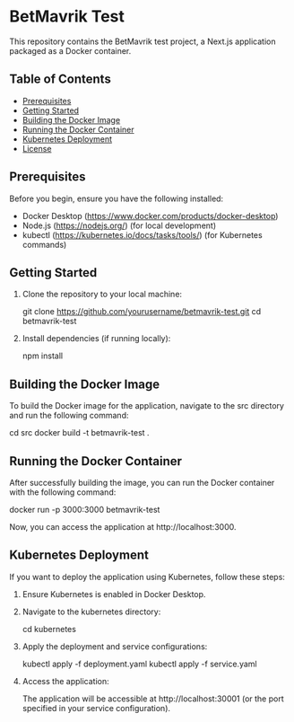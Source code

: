 # BetMavrik Test

This repository contains the BetMavrik test project, a Next.js application packaged as a Docker container.

## Table of Contents

- [Prerequisites](#prerequisites)
- [Getting Started](#getting-started)
- [Building the Docker Image](#building-the-docker-image)
- [Running the Docker Container](#running-the-docker-container)
- [Kubernetes Deployment](#kubernetes-deployment)
- [License](#license)

## Prerequisites

Before you begin, ensure you have the following installed:

- Docker Desktop (https://www.docker.com/products/docker-desktop)
- Node.js (https://nodejs.org/) (for local development)
- kubectl (https://kubernetes.io/docs/tasks/tools/) (for Kubernetes commands)

## Getting Started

1. Clone the repository to your local machine:

   git clone https://github.com/yourusername/betmavrik-test.git
   cd betmavrik-test

2. Install dependencies (if running locally):

   npm install

## Building the Docker Image

To build the Docker image for the application, navigate to the src directory and run the following command:

cd src
docker build -t betmavrik-test .

## Running the Docker Container

After successfully building the image, you can run the Docker container with the following command:

docker run -p 3000:3000 betmavrik-test

Now, you can access the application at http://localhost:3000.

## Kubernetes Deployment

If you want to deploy the application using Kubernetes, follow these steps:

1. Ensure Kubernetes is enabled in Docker Desktop.

2. Navigate to the kubernetes directory:

   cd kubernetes

3. Apply the deployment and service configurations:

   kubectl apply -f deployment.yaml
   kubectl apply -f service.yaml

4. Access the application:

   The application will be accessible at http://localhost:30001 (or the port specified in your service configuration).

